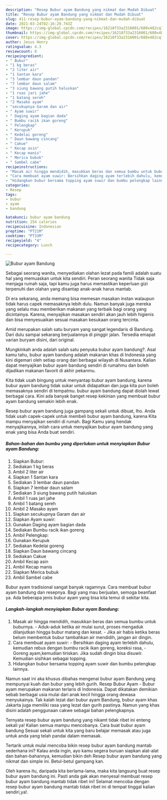 ```yaml
---
description: "Resep Bubur ayam Bandung yang nikmat dan Mudah Dibuat"
title: "Resep Bubur ayam Bandung yang nikmat dan Mudah Dibuat"
slug: 411-resep-bubur-ayam-bandung-yang-nikmat-dan-mudah-dibuat
date: 2021-03-24T02:16:29.743Z
image: https://img-global.cpcdn.com/recipes/16218f33a2316001/680x482cq70/bubur-ayam-bandung-foto-resep-utama.jpg
thumbnail: https://img-global.cpcdn.com/recipes/16218f33a2316001/680x482cq70/bubur-ayam-bandung-foto-resep-utama.jpg
cover: https://img-global.cpcdn.com/recipes/16218f33a2316001/680x482cq70/bubur-ayam-bandung-foto-resep-utama.jpg
author: Jesus Henry
ratingvalue: 4.3
reviewcount: 8
recipeingredient:
- " Bubur"
- "1 kg beras"
- "2 liter air"
- "1 Santan kara"
- "3 lembar daun pandan"
- "7 lembar daun salam"
- "3 siung bawang putih haluskan"
- "1 ruas jari jahe"
- "1 batang sereh"
- "2 Masako ayam"
- "secukupnya Garam dan air"
- " Ayam suwir"
- " Daging ayam bagian dada"
- " Bumbu racik ikan goreng"
- " Pelengkap"
- " Kerupuk"
- " Kedelai goreng"
- " Daun bawang cincang"
- " Cakue"
- " Kecap asin"
- " Kecap manis"
- " Merica bubuk"
- " Sambel cabe"
recipeinstructions:
- "Masak air hingga mendidih, masukkan beras dan semua bumbu untuk buburnya. Aduk-aduk ketika air mulai surut, proses mengaduk dilanjutkan hingga bubur matang dan kesat. Jika air habis ketika beras belum membentuk bubur tambahkan air mendidih, jangan air dingin."
- "Cara membuat ayam suwir: Bersihkan daging ayam terlebih dahulu, kemudian rebus dengan bumbu racik ikan goreng, koreksi rasa,  Goreng ayam,kemudian tiriskan. Jika sudah dingin bisa disuwir. Kemudian sisihkan sebagai topping."
- "Hidangkan bubur bersama topping ayam suwir dan bumbu pelengkap lainnya."
categories:
- Resep
tags:
- bubur
- ayam
- bandung

katakunci: bubur ayam bandung 
nutrition: 254 calories
recipecuisine: Indonesian
preptime: "PT21M"
cooktime: "PT33M"
recipeyield: "4"
recipecategory: Lunch

---
```



![Bubur ayam Bandung](https://img-global.cpcdn.com/recipes/16218f33a2316001/680x482cq70/bubur-ayam-bandung-foto-resep-utama.jpg)

Sebagai seorang wanita, menyediakan olahan lezat pada famili adalah suatu hal yang memuaskan untuk kita sendiri. Peran seorang  wanita Tidak saja menjaga rumah saja, tapi kamu juga harus memastikan keperluan gizi terpenuhi dan olahan yang disantap anak-anak harus mantab.

Di era  sekarang, anda memang bisa memesan masakan instan walaupun tidak harus capek memasaknya lebih dulu. Namun banyak juga mereka yang selalu mau memberikan makanan yang terbaik bagi orang yang dicintainya. Karena, menyajikan masakan sendiri akan jauh lebih higienis dan bisa menyesuaikan sesuai masakan kesukaan orang tercinta. 

Amid merupakan salah satu buryam yang sangat legendaris di Bandung. Dari dulu sampai sekarang berjualannya di pinggir jalan. Tersedia emapat varian buryam disini, dari original.

Mungkinkah anda adalah salah satu penyuka bubur ayam bandung?. Asal kamu tahu, bubur ayam bandung adalah makanan khas di Indonesia yang kini digemari oleh setiap orang dari berbagai wilayah di Nusantara. Kalian dapat menyajikan bubur ayam bandung sendiri di rumahmu dan boleh dijadikan makanan favorit di akhir pekanmu.

Kita tidak usah bingung untuk menyantap bubur ayam bandung, karena bubur ayam bandung tidak sukar untuk didapatkan dan juga kita pun boleh memasaknya sendiri di tempatmu. bubur ayam bandung dapat diolah lewat berbagai cara. Kini ada banyak banget resep kekinian yang membuat bubur ayam bandung semakin lebih enak.

Resep bubur ayam bandung juga gampang sekali untuk dibuat, lho. Anda tidak usah capek-capek untuk membeli bubur ayam bandung, karena Kita mampu menyajikan sendiri di rumah. Bagi Kamu yang hendak menyajikannya, inilah cara untuk menyajikan bubur ayam bandung yang enak yang bisa Anda buat sendiri.

<!--inarticleads1-->

##### Bahan-bahan dan bumbu yang diperlukan untuk menyiapkan Bubur ayam Bandung:

1. Siapkan  Bubur:
1. Sediakan 1 kg beras
1. Ambil 2 liter air
1. Siapkan 1 Santan kara
1. Sediakan 3 lembar daun pandan
1. Siapkan 7 lembar daun salam
1. Sediakan 3 siung bawang putih haluskan
1. Ambil 1 ruas jari jahe
1. Ambil 1 batang sereh
1. Ambil 2 Masako ayam
1. Siapkan secukupnya Garam dan air
1. Siapkan  Ayam suwir:
1. Gunakan  Daging ayam bagian dada
1. Sediakan  Bumbu racik ikan goreng
1. Ambil  Pelengkap:
1. Gunakan  Kerupuk
1. Sediakan  Kedelai goreng
1. Siapkan  Daun bawang cincang
1. Sediakan  Cakue
1. Ambil  Kecap asin
1. Ambil  Kecap manis
1. Siapkan  Merica bubuk
1. Ambil  Sambel cabe


Bubur ayam tradisional sangat banyak ragamnya. Cara membuat bubur ayam bandung dan resepnya. Bagi yang mau berjualan, semoga beanfaat ya. Ada beberapa jenis bubur ayam yang bisa kita temui di sekitar kita. 

<!--inarticleads2-->

##### Langkah-langkah menyiapkan Bubur ayam Bandung:

1. Masak air hingga mendidih, masukkan beras dan semua bumbu untuk buburnya. - Aduk-aduk ketika air mulai surut, proses mengaduk dilanjutkan hingga bubur matang dan kesat. - Jika air habis ketika beras belum membentuk bubur tambahkan air mendidih, jangan air dingin.
1. Cara membuat ayam suwir: - Bersihkan daging ayam terlebih dahulu, kemudian rebus dengan bumbu racik ikan goreng, koreksi rasa,  - Goreng ayam,kemudian tiriskan. Jika sudah dingin bisa disuwir. Kemudian sisihkan sebagai topping.
1. Hidangkan bubur bersama topping ayam suwir dan bumbu pelengkap lainnya.


Namun saat ini aka khusus dibahas mengenai bubur ayam Bandung yang mempunyai kuah dan bubur yang lebih gurih. Resep Bubur Ayam - Bubur ayam merupakan makanan terlaris di Indonesia. Dapat dikatakan demikian sebab berbagai usia mulai dari anak kecil hingga orang dewasa menyukainya. Tak kalah lezat dari bubur ayam Bandung, bubur ayam khas Jakarta juga memiliki rasa yang lezat dan gurih pastinya. Namun yang khas disini adalah penggunaan cakwe sebagai bahan pelengkapnya. 

Ternyata resep bubur ayam bandung yang nikamt tidak ribet ini enteng sekali ya! Kalian semua mampu mencobanya. Cara buat bubur ayam bandung Sesuai sekali untuk kita yang baru belajar memasak atau juga untuk anda yang telah pandai dalam memasak.

Tertarik untuk mulai mencoba bikin resep bubur ayam bandung mantab sederhana ini? Kalau anda ingin, ayo kamu segera buruan siapkan alat-alat dan bahan-bahannya, kemudian bikin deh Resep bubur ayam bandung yang nikmat dan simple ini. Betul-betul gampang kan. 

Oleh karena itu, daripada kita berlama-lama, maka kita langsung buat resep bubur ayam bandung ini. Pasti anda gak akan menyesal membuat resep bubur ayam bandung mantab tidak ribet ini! Selamat mencoba dengan resep bubur ayam bandung mantab tidak ribet ini di tempat tinggal kalian sendiri,ya!.

